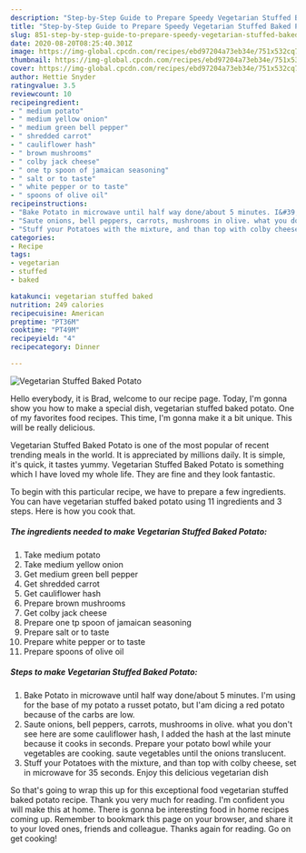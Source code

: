 ```yaml
---
description: "Step-by-Step Guide to Prepare Speedy Vegetarian Stuffed Baked Potato"
title: "Step-by-Step Guide to Prepare Speedy Vegetarian Stuffed Baked Potato"
slug: 851-step-by-step-guide-to-prepare-speedy-vegetarian-stuffed-baked-potato
date: 2020-08-20T08:25:40.301Z
image: https://img-global.cpcdn.com/recipes/ebd97204a73eb34e/751x532cq70/vegetarian-stuffed-baked-potato-recipe-main-photo.jpg
thumbnail: https://img-global.cpcdn.com/recipes/ebd97204a73eb34e/751x532cq70/vegetarian-stuffed-baked-potato-recipe-main-photo.jpg
cover: https://img-global.cpcdn.com/recipes/ebd97204a73eb34e/751x532cq70/vegetarian-stuffed-baked-potato-recipe-main-photo.jpg
author: Hettie Snyder
ratingvalue: 3.5
reviewcount: 10
recipeingredient:
- " medium potato"
- " medium yellow onion"
- " medium green bell pepper"
- " shredded carrot"
- " cauliflower hash"
- " brown mushrooms"
- " colby jack cheese"
- " one tp spoon of jamaican seasoning"
- " salt or to taste"
- " white pepper or to taste"
- " spoons of olive oil"
recipeinstructions:
- "Bake Potato in microwave until half way done/about 5 minutes. I&#39;m using for the base of my potato a russet potato, but I&#39;am dicing a red potato because of the carbs are low."
- "Saute onions, bell peppers, carrots, mushrooms in olive. what you don&#39;t see here are some cauliflower hash, I added the hash at the last minute because it cooks in seconds. Prepare your potato bowl while your vegetables are cooking. saute vegetables until the onions translucent."
- "Stuff your Potatoes with the mixture, and than top with colby cheese, set in microwave for 35 seconds. Enjoy this delicious vegetarian dish"
categories:
- Recipe
tags:
- vegetarian
- stuffed
- baked

katakunci: vegetarian stuffed baked 
nutrition: 249 calories
recipecuisine: American
preptime: "PT36M"
cooktime: "PT49M"
recipeyield: "4"
recipecategory: Dinner

---
```



![Vegetarian Stuffed Baked Potato](https://img-global.cpcdn.com/recipes/ebd97204a73eb34e/751x532cq70/vegetarian-stuffed-baked-potato-recipe-main-photo.jpg)

Hello everybody, it is Brad, welcome to our recipe page. Today, I'm gonna show you how to make a special dish, vegetarian stuffed baked potato. One of my favorites food recipes. This time, I'm gonna make it a bit unique. This will be really delicious.



Vegetarian Stuffed Baked Potato is one of the most popular of recent trending meals in the world. It is appreciated by millions daily. It is simple, it's quick, it tastes yummy. Vegetarian Stuffed Baked Potato is something which I have loved my whole life. They are fine and they look fantastic.


To begin with this particular recipe, we have to prepare a few ingredients. You can have vegetarian stuffed baked potato using 11 ingredients and 3 steps. Here is how you cook that.

<!--inarticleads1-->

##### The ingredients needed to make Vegetarian Stuffed Baked Potato:

1. Take  medium potato
1. Take  medium yellow onion
1. Get  medium green bell pepper
1. Get  shredded carrot
1. Get  cauliflower hash
1. Prepare  brown mushrooms
1. Get  colby jack cheese
1. Prepare  one tp spoon of jamaican seasoning
1. Prepare  salt or to taste
1. Prepare  white pepper or to taste
1. Prepare  spoons of olive oil




<!--inarticleads2-->

##### Steps to make Vegetarian Stuffed Baked Potato:

1. Bake Potato in microwave until half way done/about 5 minutes. I&#39;m using for the base of my potato a russet potato, but I&#39;am dicing a red potato because of the carbs are low.
1. Saute onions, bell peppers, carrots, mushrooms in olive. what you don&#39;t see here are some cauliflower hash, I added the hash at the last minute because it cooks in seconds. Prepare your potato bowl while your vegetables are cooking. saute vegetables until the onions translucent.
1. Stuff your Potatoes with the mixture, and than top with colby cheese, set in microwave for 35 seconds. Enjoy this delicious vegetarian dish




So that's going to wrap this up for this exceptional food vegetarian stuffed baked potato recipe. Thank you very much for reading. I'm confident you will make this at home. There is gonna be interesting food in home recipes coming up. Remember to bookmark this page on your browser, and share it to your loved ones, friends and colleague. Thanks again for reading. Go on get cooking!
